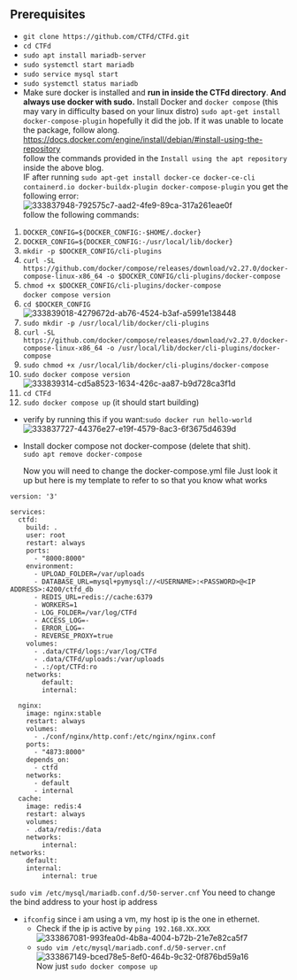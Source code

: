 ## Prerequisites
- `git clone https://github.com/CTFd/CTFd.git`  
- `cd CTFd`  
- `sudo apt install mariadb-server`
- `sudo systemctl start mariadb`
- `sudo service mysql start`
- `sudo systemctl status mariadb`
- Make sure docker is installed and **run in inside the CTFd directory**. **And always use docker with sudo.**
Install Docker and `docker compose` (this may vary in difficulty based on your linux distro)
`sudo apt-get install docker-compose-plugin` hopefully it did the job. If it was unable to locate the package, follow along.    
https://docs.docker.com/engine/install/debian/#install-using-the-repository  
follow the commands provided in the `Install using the apt repository` inside the above blog.  
IF after running `sudo apt-get install docker-ce docker-ce-cli containerd.io docker-buildx-plugin docker-compose-plugin` you get the following error:  
![333837948-792575c7-aad2-4fe9-89ca-317a261eae0f](https://github.com/user-attachments/assets/222f16ad-f662-4c96-b7bd-f14472df4b51)   
follow the following commands:  
1. `DOCKER_CONFIG=${DOCKER_CONFIG:-$HOME/.docker}`
2. `DOCKER_CONFIG=${DOCKER_CONFIG:-/usr/local/lib/docker}`
3. `mkdir -p $DOCKER_CONFIG/cli-plugins`
4. `curl -SL https://github.com/docker/compose/releases/download/v2.27.0/docker-compose-linux-x86_64 -o $DOCKER_CONFIG/cli-plugins/docker-compose`
5. `chmod +x $DOCKER_CONFIG/cli-plugins/docker-compose`  
`docker compose version`
6. `cd $DOCKER_CONFIG`  
![333839018-4279672d-ab76-4524-b3af-a5991e138448](https://github.com/user-attachments/assets/3a41396d-bfbe-471e-9d6c-0f334cd4c509)  
7. `sudo mkdir -p /usr/local/lib/docker/cli-plugins`
8. `curl -SL https://github.com/docker/compose/releases/download/v2.27.0/docker-compose-linux-x86_64 -o /usr/local/lib/docker/cli-plugins/docker-compose`
9. `sudo chmod +x /usr/local/lib/docker/cli-plugins/docker-compose`
10. `sudo docker compose version`  
![333839314-cd5a8523-1634-426c-aa87-b9d728ca3f1d](https://github.com/user-attachments/assets/9112c3f2-8bc8-4fb8-ace1-cf14b30d6130)  
11. `cd CTFd`
12. `sudo docker compose up` (it should start building)
- verify by running this if you want:`sudo docker run hello-world`  
![333837727-44376e27-e19f-4579-8ac3-6f3675d4639d](https://github.com/user-attachments/assets/b168cad0-8d17-461f-b542-d922fd7a0975)  
- Install docker compose not docker-compose (delete that shit).  
  `sudo apt remove docker-compose`



    Now you will need to change the docker-compose.yml file
Just look it up but here is my template to refer to so that you know what works
```
version: '3'

services:
  ctfd:
    build: .
    user: root
    restart: always
    ports:
      - "8000:8000"
    environment:
      - UPLOAD_FOLDER=/var/uploads
      - DATABASE_URL=mysql+pymysql://<USERNAME>:<PASSWORD>@<IP ADDRESS>:4200/ctfd_db
      - REDIS_URL=redis://cache:6379
      - WORKERS=1
      - LOG_FOLDER=/var/log/CTFd
      - ACCESS_LOG=-
      - ERROR_LOG=-
      - REVERSE_PROXY=true
    volumes:
      - .data/CTFd/logs:/var/log/CTFd
      - .data/CTFd/uploads:/var/uploads
      - .:/opt/CTFd:ro
    networks:
        default:
        internal:

  nginx:
    image: nginx:stable
    restart: always
    volumes:
      - ./conf/nginx/http.conf:/etc/nginx/nginx.conf
    ports:
      - "4873:8000"
    depends_on:
      - ctfd
    networks:
      - default
      - internal
  cache:
    image: redis:4
    restart: always
    volumes:
    - .data/redis:/data
    networks:
        internal:
networks:
    default:
    internal:
        internal: true
```
`sudo vim /etc/mysql/mariadb.conf.d/50-server.cnf`
You need to change the bind address to your host ip address
- ``ifconfig`` since i am using a vm, my host ip is the one in ethernet.
  - Check if the ip is active by ``ping 192.168.XX.XXX``  
![333867081-993fea0d-4b8a-4004-b72b-21e7e82ca5f7](https://github.com/user-attachments/assets/cb368b30-4ba4-4d2a-aee9-bcac73520e4b)  
  - ``sudo vim /etc/mysql/mariadb.conf.d/50-server.cnf``   
![333867149-bced78e5-8ef0-464b-9c32-0f876bd59a16](https://github.com/user-attachments/assets/ff810450-6891-4459-99a5-79212f30326d)  
Now just `sudo docker compose up`
